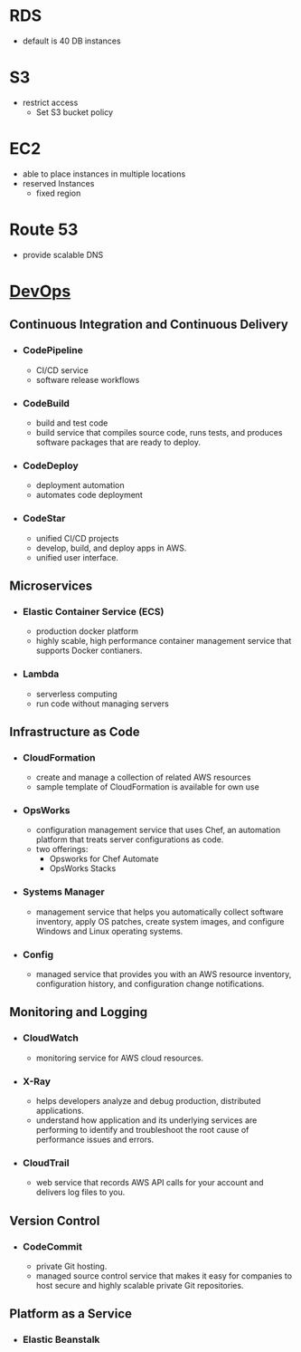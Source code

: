 # RDS
- default is 40 DB instances 

# S3
- restrict access
  - Set S3 bucket policy

# EC2 
- able to place instances in multiple locations
- reserved Instances
  - fixed region

# Route 53
- provide scalable DNS


# [DevOps](https://aws.amazon.com/devops/)
## Continuous Integration and Continuous Delivery
- ### CodePipeline
  - CI/CD service
  - software release workflows

- ### CodeBuild
  - build and test code
  - build service that compiles source code, runs tests, and produces software packages that are ready to deploy.

- ### CodeDeploy
  - deployment automation
  - automates code deployment

- ### CodeStar
  - unified CI/CD projects
  - develop, build, and deploy apps in AWS.
  - unified user interface.

## Microservices
-  ### Elastic Container Service (ECS)
   - production docker platform
   - highly scable, high performance container management service that supports Docker contianers.
- ### Lambda
   - serverless computing
   - run code without managing servers

## Infrastructure as Code
- ### CloudFormation
  - create and manage a collection of related AWS resources
  - sample template of CloudFormation is available for own use
- ### OpsWorks
  - configuration management service that uses Chef, an automation platform that treats server configurations as code.
  - two offerings:
    - Opsworks for Chef Automate
    - OpsWorks Stacks
- ### Systems Manager
  - management service that helps you automatically collect software inventory, apply OS patches, create system images, and configure Windows and Linux operating systems.
- ### Config
  - managed service that provides you with an AWS resource  inventory, configuration history, and configuration change notifications.

## Monitoring and Logging
- ### CloudWatch
  - monitoring service for AWS cloud resources.
- ### X-Ray
  - helps developers analyze and debug production, distributed applications.
  - understand how application and its underlying services are performing to identify and troubleshoot the root cause of performance issues and errors.
- ### CloudTrail
  - web service that records AWS API calls for your account and delivers log files to you.

## Version Control
- ### CodeCommit
  - private Git hosting.
  - managed source control service that makes it easy for companies to host secure and highly scalable private Git repositories.

## Platform as a Service
- ### Elastic Beanstalk